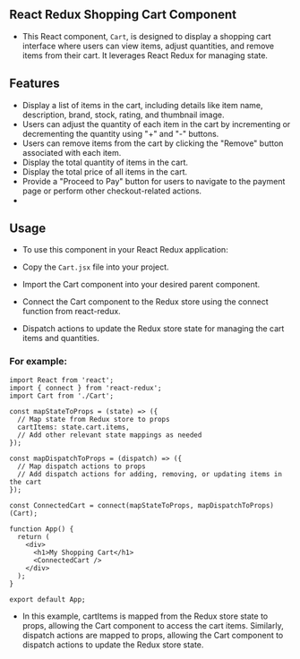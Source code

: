 ## React Redux Shopping Cart Component

- This React component, `Cart`, is designed to display a shopping cart interface where users can view items, adjust quantities, and remove items from their cart. It leverages React Redux for managing state.

## Features
- Display a list of items in the cart, including details like item name, description, brand, stock, rating, and  thumbnail image.
- Users can adjust the quantity of each item in the cart by incrementing or decrementing the quantity using "+" and "-" buttons.
- Users can remove items from the cart by clicking the "Remove" button associated with each item.
- Display the total quantity of items in the cart.
- Display the total price of all items in the cart.
- Provide a "Proceed to Pay" button for users to navigate to the payment page or perform other checkout-related actions.
- 
## Usage
- To use this component in your React Redux application:

- Copy the `Cart.jsx` file into your project.
- Import the Cart component into your desired parent component.
- Connect the Cart component to the Redux store using the connect function from react-redux.
- Dispatch actions to update the Redux store state for managing the cart items and quantities.
  
### For example:

```
import React from 'react';
import { connect } from 'react-redux';
import Cart from './Cart';

const mapStateToProps = (state) => ({
  // Map state from Redux store to props
  cartItems: state.cart.items,
  // Add other relevant state mappings as needed
});

const mapDispatchToProps = (dispatch) => ({
  // Map dispatch actions to props
  // Add dispatch actions for adding, removing, or updating items in the cart
});

const ConnectedCart = connect(mapStateToProps, mapDispatchToProps)(Cart);

function App() {
  return (
    <div>
      <h1>My Shopping Cart</h1>
      <ConnectedCart />
    </div>
  );
}

export default App;
```
- In this example, cartItems is mapped from the Redux store state to props, allowing the Cart component to access the cart items. Similarly, dispatch actions are mapped to props, allowing the Cart component to dispatch actions to update the Redux store state.






